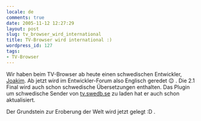 ```yaml
---
locale: de
comments: true
date: 2005-11-12 12:27:29
layout: post
slug: tv_browser_wird_international
title: TV-Browser wird international :)
wordpress_id: 127
tags:
- TV-Browser
---
```


Wir haben beim TV-Browser ab heute einen schwedischen Entwickler,
[Joakim](http://www.arborelius.se). Ab jetzt wird im Entwickler-Forum also
Englisch geredet :wink: . Die 2.1 Final wird auch schon schwedische Übersetzungen
enthalten. Das Plugin um schwedische Sender von
[tv.swedb.se](http://tv.swedb.se/) zu laden hat er auch schon aktualisiert. 

Der Grundstein zur Eroberung der Welt wird jetzt gelegt :D .
